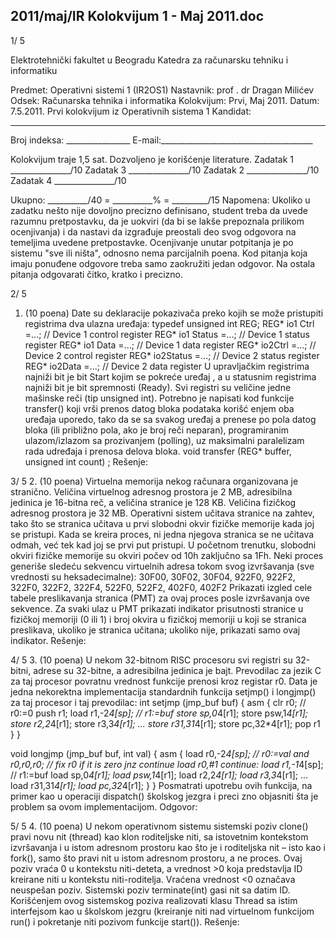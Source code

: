 2011/maj/IR Kolokvijum 1 - Maj 2011.doc
--------------------------------------------------------------------------------


1/  5

Elektrotehnički fakultet u Beogradu
Katedra za računarsku tehniku i informatiku

Predmet: Operativni sistemi 1 (IR2OS1)
Nastavnik: prof . dr Dragan Milićev
Odsek: Računarska tehnika i informatika
Kolokvijum: Prvi,    Maj 2011.
Datum: 7.5.2011.
Prvi kolokvijum iz Operativnih sistema 1
Kandidat:
 _____________________________________________________________
Broj indeksa: ________________  E-mail:______________________________________

Kolokvijum traje 1,5 sat. Dozvoljeno je korišćenje literature.
Zadatak 1 _______________/10   Zadatak 3 _______________/10
Zadatak 2 _______________/10   Zadatak 4 _______________/10

Ukupno: __________/40 = __________% = _________/15
Napomena: Ukoliko u zadatku nešto nije dovoljno precizno definisano, student treba da
uvede razumnu pretpostavku, da je uokviri (da bi se lakše prepoznala prilikom ocenjivanja) i
da  nastavi da  izgrađuje  preostali  deo  svog  odgovora  na  temeljima  uvedene  pretpostavke.
Ocenjivanje unutar potpitanja je po sistemu "sve ili ništa", odnosno nema parcijalnih poena.
Kod pitanja koja imaju ponuđene odgovore treba samo zaokružiti jedan odgovor. Na ostala
pitanja odgovarati čitko, kratko i precizno.


2/  5
1. (10 poena)
Date su deklaracije pokazivača preko kojih se može pristupiti registrima dva ulazna uređaja:
typedef unsigned int REG;
REG* io1  Ctrl =...;   // Device 1 control register
REG* io1  Status =...; // Device 1 status register
REG* io1  Data =...;   // Device 1 data register
REG* io2Ctrl =...;   // Device 2 control register
REG* io2Status =...; // Device 2 status register
REG* io2Data =...;   // Device 2 data register
U upravljačkim registrima najniži bit je bit Start kojim se pokreće uređaj  , a u statusnim
registrima najniži bit je bit spremnosti (Ready). Svi registri su veličine jedne mašinske reči
(tip unsigned int).
Potrebno  je  napisati  kod funkcije
transfer() koji  vrši  prenos  datog  bloka  podataka
korišć   enjem oba uređaja uporedo, tako da se sa svakog uređaj  a prenese po pola datog bloka
(ili  približno pola, ako je broj reči neparan), programiranim ulazom/izlazom sa prozivanjem
(polling), uz maksimalni paralelizam rada udređaja i prenosa delova bloka.
void transfer (REG* buffer, unsigned int count) ;
Rešenje:

3/  5
2. (10 poena)
Virtuelna memorija nekog računara organizovana je stranično. Veličina virtuelnog adresnog
prostora je 2 MB, adresibilna jedinica je 16-bitna reč, a veličina stranice je 128 KB. Veličina
fizičkog adresnog prostora je 32 MB. Operativni sistem učitava stranice na zahtev, tako što se
stranica učitava u prvi slobodni okvir fizičke memorije kada joj se pristupi. Kada se kreira
proces, ni jedna njegova stranica se ne učitava odmah, već tek kad joj se prvi put pristupi. U
početnom trenutku, slobodni okviri     fizičke memorije su okviri     počev od 10h zaključno sa
1Fh. Neki proces generiše sledeću sekvencu virtuelnih adresa tokom svog izvršavanja (sve
vrednosti su heksadecimalne):
30F00, 30F02, 30F04, 922F0, 922F2, 322F0, 322F2, 322F4, 522F0, 522F2, 402F0, 402F2
Prikazati izgled cele tabele preslikavanja stranica (PMT) za ovaj proces posle izvršavanja ove
sekvence. Za svaki ulaz u PMT prikazati indikator prisutnosti stranice u fizičkoj memoriji (0
ili 1) i broj okvira u fizičkoj memoriji u koji se stranica preslikava, ukoliko je stranica učitana;
ukoliko nije, prikazati samo ovaj indikator.
Rešenje:

4/  5
3. (10 poena)
U nekom 32-bitnom RISC procesoru svi registri su 32-bitni, adrese su 32-bitne, a adresibilna
jedinica je bajt. Prevodilac za jezik C za taj procesor povratnu vrednost funkcije prenosi kroz
registar r0. Data  je jedna  nekorektna implementacija  standardnih  funkcija
setjmp()  i
longjmp() za taj procesor i taj prevodilac:
int setjmp (jmp_buf buf) {
  asm {
    clr r0; // r0:=0
    push r1;
    load r1,-2*4[sp]; // r1:=buf
    store sp,0*4[r1];
    store psw,1*4[r1];
    store r2,2*4[r1];
    store r3,3*4[r1];
    ...
    store r31,31*4[r1];
    store pc,32*4[r1];
    pop r1
  }
}

void longjmp (jmp_buf buf, int val) {
  asm {
    load r0,-2*4[sp]; // r0:=val
    and  r0,r0,r0;    // fix r0 if it is zero
    jnz  continue
    load r0,#1
continue:
    load r1,-1*4[sp]; // r1:=buf
    load sp,0*4[r1];
    load psw,1*4[r1];
    load r2,2*4[r1];
    load r3,3*4[r1];
    ...
    load r31,31*4[r1];
    load pc,32*4[r1];
  }
}
Posmatrati upotrebu ovih funkcija, na primer kao u operaciji dispatch() školskog jezgra i
preci zno objasniti šta je problem sa ovom implementacijom.
Odgovor:

5/  5
4. (10 poena)
U nekom operativnom sistemu sistemski poziv
clone() pravi novu nit (thread) kao  klon
roditeljske niti, sa istovetnim kontekstom izvršavanja i u istom adresnom prostoru kao što je i
roditeljska nit – isto kao i fork(), samo što pravi nit u istom adresnom prostoru, a ne proces.
Ovaj poziv vraća 0 u kontekstu niti-deteta, a vrednost >0 koja predstavlja ID kreirane niti u
kontekstu  niti-roditelja. Vraćena  vrednost <0 označava  neuspešan  poziv. Sistemski  poziv
terminate(int) gasi nit sa datim ID. Korišćenjem ovog sistemskog poziva realizovati klasu
Thread sa istim interfejsom kao u školskom jezgru (kreiranje niti nad virtuelnom funkcijom
run() i pokretanje niti pozivom funkcije start()).
Rešenje:
